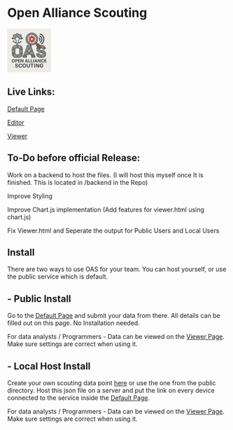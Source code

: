 # Open Alliance Scouting
<img src="https://raw.githubusercontent.com/Sacrafex/OAS/refs/heads/main/logo.png" alt="Logo" style="width:100px; height:auto;">

## Live Links:
[Default Page](https://sacrafex.github.io/OAS/default.html)

[Editor](https://sacrafex.github.io/OAS/editor.html)

[Viewer](https://sacrafex.github.io/OAS/viewer.html)

## To-Do before official Release:

Work on a backend to host the files. (I will host this myself once It is finished. This is located in /backend in the Repo)

Improve Styling

Improve Chart.js implementation (Add features for viewer.html using chart.js)

Fix Viewer.html and Seperate the output for Public Users and Local Users

## Install

There are two ways to use OAS for your team. You can host yourself, or use the public service which is default.

## - Public Install

Go to the [Default Page](https://sacrafex.github.io/OAS/default.html) and submit your data from there. All details can be filled out on this page. No Installation needed.

For data analysts / Programmers - Data can be viewed on the [Viewer Page](https://sacrafex.github.io/OAS/viewer.html). Make sure settings are correct when using it.

## - Local Host Install

Create your own scouting data point [here](https://sacrafex.github.io/OAS/editor.html) or use the one from the public directory. Host this json file on a server and put the link on every device connected to the service inside the [Default Page](https://sacrafex.github.io/OAS/default.html).

For data analysts / Programmers - Data can be viewed on the [Viewer Page](https://sacrafex.github.io/OAS/viewer.html). Make sure settings are correct when using it.
